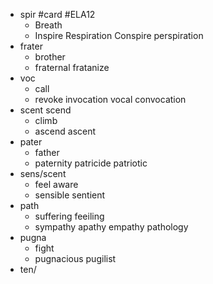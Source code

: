 - spir #card #ELA12
	- Breath
	- Inspire Respiration Conspire perspiration
- frater
	- brother
	- fraternal fratanize
- voc
	- call
	- revoke invocation vocal convocation
- scent scend
	- climb
	- ascend ascent
- pater
	- father
	- paternity patricide patriotic
- sens/scent
	- feel aware
	- sensible sentient
- path
	- suffering feeiling
	- sympathy apathy  empathy pathology
- pugna
	- fight
	- pugnacious pugilist
- ten/